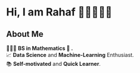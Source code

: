 

# Hi, I am Rahaf 🫶🏻👩🏻‍💻

## About Me 

👩🏻‍🎓 **BS in Mathematics 🧮 .** <br>
📈 **Data Science** and **Machine-Learning** Enthusiast.<br>
📚 **Self-motivated** and **Quick Learner**.<br>




